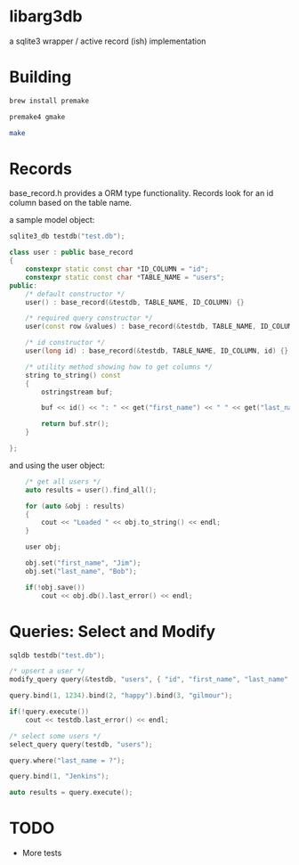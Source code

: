 
libarg3db
=========

a sqlite3 wrapper / active record (ish) implementation

Building
========

```bash
brew install premake

premake4 gmake

make
```

Records
=======

base_record.h provides a ORM type functionality.  Records look for an id column based on the table name.

a sample model object:
```c++
sqlite3_db testdb("test.db");

class user : public base_record
{
    constexpr static const char *ID_COLUMN = "id";
    constexpr static const char *TABLE_NAME = "users";
public:
    /* default constructor */
    user() : base_record(&testdb, TABLE_NAME, ID_COLUMN) {}

    /* required query constructor */
    user(const row &values) : base_record(&testdb, TABLE_NAME, ID_COLUMN, values) {}

    /* id constructor */
    user(long id) : base_record(&testdb, TABLE_NAME, ID_COLUMN, id) {}

    /* utility method showing how to get columns */
    string to_string() const
    {
        ostringstream buf;

        buf << id() << ": " << get("first_name") << " " << get("last_name");

        return buf.str();
    }

};
```

and using the user object:
```c++
    /* get all users */
 	auto results = user().find_all();

    for (auto &obj : results)
    {
        cout << "Loaded " << obj.to_string() << endl;
    }

    user obj;

    obj.set("first_name", "Jim");
    obj.set("last_name", "Bob");

    if(!obj.save())
    	cout << obj.db().last_error() << endl;

```


Queries: Select and Modify
==========================

```c++
sqldb testdb("test.db");

/* upsert a user */
modify_query query(&testdb, "users", { "id", "first_name", "last_name" });

query.bind(1, 1234).bind(2, "happy").bind(3, "gilmour");

if(!query.execute())
    cout << testdb.last_error() << endl;

/* select some users */
select_query query(testdb, "users");

query.where("last_name = ?");

query.bind(1, "Jenkins");

auto results = query.execute();
```

TODO
====

* More tests

